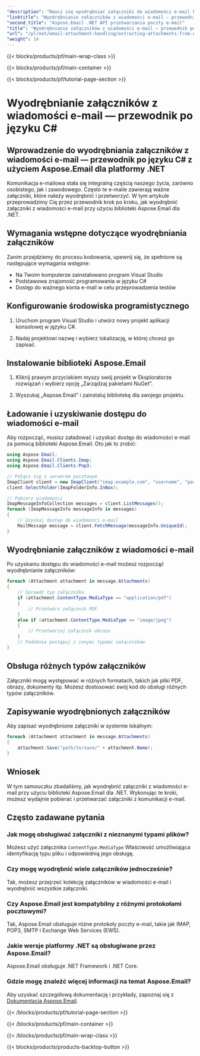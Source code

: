 ```yaml
---
"description": "Naucz się wyodrębniać załączniki do wiadomości e-mail krok po kroku, korzystając z Aspose.Email dla .NET. Obsługuj różne formaty i zapisuj z łatwością."
"linktitle": "Wyodrębnianie załączników z wiadomości e-mail — przewodnik po języku C#"
"second_title": "Aspose.Email .NET API przetwarzania poczty e-mail"
"title": "Wyodrębnianie załączników z wiadomości e-mail — przewodnik po języku C#"
"url": "/pl/net/email-attachment-handling/extracting-attachments-from-email-csharp-walkthrough/"
"weight": 14
---
```


{{< blocks/products/pf/main-wrap-class >}}

{{< blocks/products/pf/main-container >}}

{{< blocks/products/pf/tutorial-page-section >}}

# Wyodrębnianie załączników z wiadomości e-mail — przewodnik po języku C#


## Wprowadzenie do wyodrębniania załączników z wiadomości e-mail — przewodnik po języku C# z użyciem Aspose.Email dla platformy .NET

Komunikacja e-mailowa stała się integralną częścią naszego życia, zarówno osobistego, jak i zawodowego. Często te e-maile zawierają ważne załączniki, które należy wyodrębnić i przetworzyć. W tym artykule przeprowadzimy Cię przez przewodnik krok po kroku, jak wyodrębnić załączniki z wiadomości e-mail przy użyciu biblioteki Aspose.Email dla .NET.

## Wymagania wstępne dotyczące wyodrębniania załączników

Zanim przejdziemy do procesu kodowania, upewnij się, że spełnione są następujące wymagania wstępne:

- Na Twoim komputerze zainstalowano program Visual Studio
- Podstawowa znajomość programowania w języku C#
- Dostęp do ważnego konta e-mail w celu przeprowadzenia testów

## Konfigurowanie środowiska programistycznego

1. Uruchom program Visual Studio i utwórz nowy projekt aplikacji konsolowej w języku C#.

2. Nadaj projektowi nazwę i wybierz lokalizację, w której chcesz go zapisać.

## Instalowanie biblioteki Aspose.Email

1. Kliknij prawym przyciskiem myszy swój projekt w Eksploratorze rozwiązań i wybierz opcję „Zarządzaj pakietami NuGet”.

2. Wyszukaj „Aspose.Email” i zainstaluj bibliotekę dla swojego projektu.

## Ładowanie i uzyskiwanie dostępu do wiadomości e-mail

Aby rozpocząć, musisz załadować i uzyskać dostęp do wiadomości e-mail za pomocą biblioteki Aspose.Email. Oto jak to zrobić:

```csharp
using Aspose.Email;
using Aspose.Email.Clients.Imap;
using Aspose.Email.Clients.Pop3;

// Połącz się z serwerem pocztowym
ImapClient client = new ImapClient("imap.example.com", "username", "password");
client.SelectFolder(ImapFolderInfo.InBox);

// Pobierz wiadomości
ImapMessageInfoCollection messages = client.ListMessages();
foreach (ImapMessageInfo messageInfo in messages)
{
    // Uzyskaj dostęp do wiadomości e-mail
    MailMessage message = client.FetchMessage(messageInfo.UniqueId);
}
```

## Wyodrębnianie załączników z wiadomości e-mail

Po uzyskaniu dostępu do wiadomości e-mail możesz rozpocząć wyodrębnianie załączników:

```csharp
foreach (Attachment attachment in message.Attachments)
{
    // Sprawdź typ załącznika
    if (attachment.ContentType.MediaType == "application/pdf")
    {
        // Przetwórz załącznik PDF
    }
    else if (attachment.ContentType.MediaType == "image/jpeg")
    {
        // Przetwarzaj załącznik obrazu
    }
    // Podobnie postępuj z innymi typami załączników
}
```

## Obsługa różnych typów załączników

Załączniki mogą występować w różnych formatach, takich jak pliki PDF, obrazy, dokumenty itp. Możesz dostosować swój kod do obsługi różnych typów załączników.

## Zapisywanie wyodrębnionych załączników

Aby zapisać wyodrębnione załączniki w systemie lokalnym:

```csharp
foreach (Attachment attachment in message.Attachments)
{
    attachment.Save("path/to/save/" + attachment.Name);
}
```

## Wniosek

W tym samouczku zbadaliśmy, jak wyodrębnić załączniki z wiadomości e-mail przy użyciu biblioteki Aspose.Email dla .NET. Wykonując te kroki, możesz wydajnie pobierać i przetwarzać załączniki z komunikacji e-mail.

## Często zadawane pytania

### Jak mogę obsługiwać załączniki z nieznanymi typami plików?

Możesz użyć załącznika `ContentType.MediaType` Właściwość umożliwiająca identyfikację typu pliku i odpowiednią jego obsługę.

### Czy mogę wyodrębnić wiele załączników jednocześnie?

Tak, możesz przejrzeć kolekcję załączników w wiadomości e-mail i wyodrębnić wszystkie załączniki.

### Czy Aspose.Email jest kompatybilny z różnymi protokołami pocztowymi?

Tak, Aspose.Email obsługuje różne protokoły poczty e-mail, takie jak IMAP, POP3, SMTP i Exchange Web Services (EWS).

### Jakie wersje platformy .NET są obsługiwane przez Aspose.Email?

Aspose.Email obsługuje .NET Framework i .NET Core.

### Gdzie mogę znaleźć więcej informacji na temat Aspose.Email?

Aby uzyskać szczegółową dokumentację i przykłady, zapoznaj się z [Dokumentacja Aspose.Email](https://reference.aspose.com/email/net/).

{{< /blocks/products/pf/tutorial-page-section >}}

{{< /blocks/products/pf/main-container >}}

{{< /blocks/products/pf/main-wrap-class >}}

{{< blocks/products/products-backtop-button >}}
